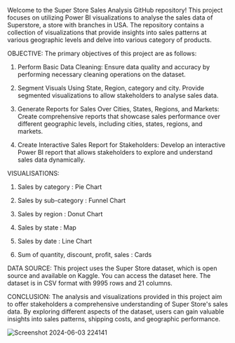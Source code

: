 Welcome to the Super Store Sales Analysis GitHub repository! This project focuses on utilizing Power BI visualizations to analyse the sales data of Superstore, a store with branches in USA. The repository contains a collection of visualizations that provide insights into sales patterns at various geographic levels and delve into various category of products.

OBJECTIVE:
The primary objectives of this project are as follows:
1.	Perform Basic Data Cleaning:
	Ensure data quality and accuracy by performing necessary cleaning operations on the dataset.

2.	Segment Visuals Using State, Region, category and city.
	Provide segmented visualizations to allow stakeholders to analyse sales data.

3.	Generate Reports for Sales Over Cities, States, Regions, and Markets:
	Create comprehensive reports that showcase sales performance over different geographic levels, including cities, states, regions, and markets.

4.	Create Interactive Sales Report for Stakeholders:
	Develop an interactive Power BI report that allows stakeholders to explore and understand sales data dynamically.

VISUALISATIONS:
1. Sales by category : Pie Chart
2. Sales by sub-category : Funnel Chart
3. Sales by region : Donut Chart
4. Sales by state : Map
5. Sales by date : Line Chart

6. Sum of quantity, discount, profit, sales : Cards

DATA SOURCE:
This project uses the Super Store dataset, which is open source and available on Kaggle. You can access the dataset here. The dataset is in CSV format with 9995 rows and 21 columns.

CONCLUSION:
The analysis and visualizations provided in this project aim to offer stakeholders a comprehensive understanding of Super Store's sales data. By exploring different aspects of the dataset, users can gain valuable insights into sales patterns, shipping costs, and geographic performance.


![Screenshot 2024-06-03 224141](https://github.com/ThirumalaiShashwath/Super-Store-Sales-Analysis-Report/assets/171048181/f66ed6cf-23ba-4c40-86f3-6be5f2671208)

